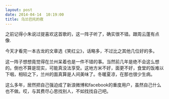 ```yaml
---
layout: post
date: 2014-04-14  10:19:00
title: 乌兰巴托的夜
---
```


<p>
之前记得小朱说过提喜欢这首歌的，这一阵子听了，确实很不错。跟周云蓬有点像.

今天才看完一本古龙的文章选《笑红尘》，话略多，不过比之其他几位好的多。

这一阵子想想竟觉得在兰州呆着也是一件不错的事。当然前几年是绝不会这么想的。倒也不算是现实，可能真没法享受。这地方米不好，面更不好，食堂的饭难以下咽，相较之下，兰州的面真算是人间美味了。冬暖夏凉，在那也很少生病。

这么多年，居然把自己强迫成了新浪微博和facebook的重度用户，虽然自己什么也不做。哎，与其费尽心思找别人，不如找找自己吧。

</p>
